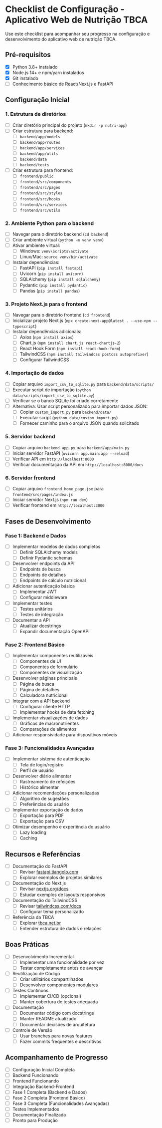 # Checklist de Configuração - Aplicativo Web de Nutrição TBCA

Use este checklist para acompanhar seu progresso na configuração e desenvolvimento do aplicativo web de nutrição TBCA.

## Pré-requisitos

- [x] Python 3.8+ instalado
- [x] Node.js 14+ e npm/yarn instalados
- [x] Git instalado
- [ ] Conhecimento básico de React/Next.js e FastAPI

## Configuração Inicial

### 1. Estrutura de diretórios

- [ ] Criar diretório principal do projeto (`mkdir -p nutri-app`)
- [ ] Criar estrutura para backend:
  - [ ] `backend/app/models`
  - [ ] `backend/app/routes`
  - [ ] `backend/app/services`
  - [ ] `backend/app/utils`
  - [ ] `backend/data`
  - [ ] `backend/tests`
- [ ] Criar estrutura para frontend:
  - [ ] `frontend/public`
  - [ ] `frontend/src/components`
  - [ ] `frontend/src/pages`
  - [ ] `frontend/src/styles`
  - [ ] `frontend/src/hooks`
  - [ ] `frontend/src/services`
  - [ ] `frontend/src/utils`

### 2. Ambiente Python para o backend

- [ ] Navegar para o diretório backend (`cd backend`)
- [ ] Criar ambiente virtual (`python -m venv venv`)
- [ ] Ativar ambiente virtual:
  - [ ] Windows: `venv\Scripts\activate`
  - [ ] Linux/Mac: `source venv/bin/activate`
- [ ] Instalar dependências: 
  - [ ] FastAPI (`pip install fastapi`)
  - [ ] Uvicorn (`pip install uvicorn`)
  - [ ] SQLAlchemy (`pip install sqlalchemy`)
  - [ ] Pydantic (`pip install pydantic`)
  - [ ] Pandas (`pip install pandas`)

### 3. Projeto Next.js para o frontend

- [ ] Navegar para o diretório frontend (`cd frontend`)
- [ ] Inicializar projeto Next.js (`npx create-next-app@latest . --use-npm --typescript`)
- [ ] Instalar dependências adicionais:
  - [ ] Axios (`npm install axios`)
  - [ ] Chart.js (`npm install chart.js react-chartjs-2`)
  - [ ] React Hook Form (`npm install react-hook-form`)
  - [ ] TailwindCSS (`npm install tailwindcss postcss autoprefixer`)
  - [ ] Configurar TailwindCSS

### 4. Importação de dados

- [ ] Copiar arquivo `import_csv_to_sqlite.py` para `backend/data/scripts/`
- [ ] Executar script de importação (`python data/scripts/import_csv_to_sqlite.py`)
- [ ] Verificar se o banco SQLite foi criado corretamente
- [ ] Alternativa: Usar script personalizado para importar dados JSON:
  - [ ] Copiar `custom_import.py` para `backend/data/`
  - [ ] Executar script (`python data/custom_import.py`)
  - [ ] Fornecer caminho para o arquivo JSON quando solicitado

### 5. Servidor backend

- [ ] Copiar arquivo `backend_app.py` para `backend/app/main.py`
- [ ] Iniciar servidor FastAPI (`uvicorn app.main:app --reload`)
- [ ] Verificar API em `http://localhost:8000`
- [ ] Verificar documentação da API em `http://localhost:8000/docs`

### 6. Servidor frontend

- [ ] Copiar arquivo `frontend_home_page.jsx` para `frontend/src/pages/index.js`
- [ ] Iniciar servidor Next.js (`npm run dev`)
- [ ] Verificar frontend em `http://localhost:3000`

## Fases de Desenvolvimento

### Fase 1: Backend e Dados

- [ ] Implementar modelos de dados completos
  - [ ] Definir SQLAlchemy models
  - [ ] Definir Pydantic schemas
- [ ] Desenvolver endpoints da API
  - [ ] Endpoints de busca
  - [ ] Endpoints de detalhes
  - [ ] Endpoints de cálculo nutricional
- [ ] Adicionar autenticação básica
  - [ ] Implementar JWT
  - [ ] Configurar middleware
- [ ] Implementar testes
  - [ ] Testes unitários
  - [ ] Testes de integração
- [ ] Documentar a API
  - [ ] Atualizar docstrings
  - [ ] Expandir documentação OpenAPI

### Fase 2: Frontend Básico

- [ ] Implementar componentes reutilizáveis
  - [ ] Componentes de UI
  - [ ] Componentes de formulário
  - [ ] Componentes de visualização
- [ ] Desenvolver páginas principais
  - [ ] Página de busca
  - [ ] Página de detalhes
  - [ ] Calculadora nutricional
- [ ] Integrar com a API backend
  - [ ] Configurar cliente HTTP
  - [ ] Implementar hooks de data fetching
- [ ] Implementar visualizações de dados
  - [ ] Gráficos de macronutrientes
  - [ ] Comparações de alimentos
- [ ] Adicionar responsividade para dispositivos móveis

### Fase 3: Funcionalidades Avançadas

- [ ] Implementar sistema de autenticação
  - [ ] Tela de login/registro
  - [ ] Perfil de usuário
- [ ] Desenvolver diário alimentar
  - [ ] Rastreamento de refeições
  - [ ] Histórico alimentar
- [ ] Adicionar recomendações personalizadas
  - [ ] Algoritmo de sugestões
  - [ ] Preferências do usuário
- [ ] Implementar exportação de dados
  - [ ] Exportação para PDF
  - [ ] Exportação para CSV
- [ ] Otimizar desempenho e experiência do usuário
  - [ ] Lazy loading
  - [ ] Caching

## Recursos e Referências

- [ ] Documentação do FastAPI
  - [ ] Revisar [fastapi.tiangolo.com](https://fastapi.tiangolo.com/)
  - [ ] Explorar exemplos de projetos similares
- [ ] Documentação do Next.js
  - [ ] Revisar [nextjs.org/docs](https://nextjs.org/docs)
  - [ ] Estudar exemplos de layouts responsivos
- [ ] Documentação do TailwindCSS
  - [ ] Revisar [tailwindcss.com/docs](https://tailwindcss.com/docs)
  - [ ] Configurar tema personalizado
- [ ] Referência da TBCA
  - [ ] Explorar [tbca.net.br](https://www.tbca.net.br/)
  - [ ] Entender estrutura de dados e relações

## Boas Práticas

- [ ] Desenvolvimento Incremental
  - [ ] Implementar uma funcionalidade por vez
  - [ ] Testar completamente antes de avançar
- [ ] Reutilização de Código
  - [ ] Criar utilitários compartilhados
  - [ ] Desenvolver componentes modulares
- [ ] Testes Contínuos
  - [ ] Implementar CI/CD (opcional)
  - [ ] Manter cobertura de testes adequada
- [ ] Documentação
  - [ ] Documentar código com docstrings
  - [ ] Manter README atualizado
  - [ ] Documentar decisões de arquitetura
- [ ] Controle de Versão
  - [ ] Usar branches para novas features
  - [ ] Fazer commits frequentes e descritivos

## Acompanhamento de Progresso

- [ ] Configuração Inicial Completa
- [ ] Backend Funcionando
- [ ] Frontend Funcionando
- [ ] Integração Backend-Frontend
- [ ] Fase 1 Completa (Backend e Dados)
- [ ] Fase 2 Completa (Frontend Básico)
- [ ] Fase 3 Completa (Funcionalidades Avançadas)
- [ ] Testes Implementados
- [ ] Documentação Finalizada
- [ ] Pronto para Produção
